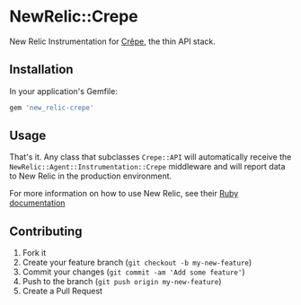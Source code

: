 # NewRelic::Crepe

New Relic Instrumentation for [Crêpe][crepe], the thin API stack.

## Installation

In your application's Gemfile:

```ruby
gem 'new_relic-crepe'
```

## Usage

That's it. Any class that subclasses `Crepe::API` will automatically
receive the `NewRelic::Agent::Instrumentation::Crepe` middleware and
will report data to New Relic in the production environment.

For more information on how to use New Relic, see their
[Ruby documentation][new_relic]

## Contributing

1. Fork it
2. Create your feature branch (`git checkout -b my-new-feature`)
3. Commit your changes (`git commit -am 'Add some feature'`)
4. Push to the branch (`git push origin my-new-feature`)
5. Create a Pull Request

[crepe]: https://github.com/crepe/crepe
[new_relic]: http://docs.newrelic.com/docs/ruby/
